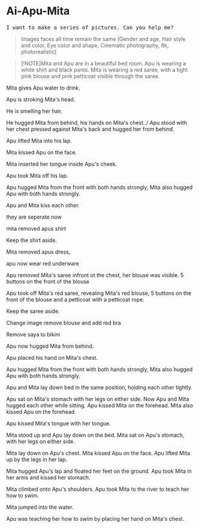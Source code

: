 # Ai-Apu-Mita

<pre>I want to make a series of pictures. Can you help me?</pre>

> Images faces all time remain the same (Gender and age, Hair style and color, Eye color and shape, Cinematic photography, 8k, photorealistic)

> [!NOTE]Mita and Apu are in a beautiful bed room. Apu is wearing a white shirt and black pants. Mita is wearing a red saree, with a tight pink blouse and pink petticoat visible through the saree. 

Mita gives Apu water to drink. 

Apu is stroking Mita's head.

He is smelling her hair.

He hugged Mita from behind, his hands on Mita's chest. / Apu stood with her chest pressed against Mita's back and hugged her from behind.

Apu lifted Mita into his lap. 

Mita kissed Apu on the face.

Mita inserted her tongue inside Apu's cheek.

Apu took Mita off his lap. 

Apu hugged Mita from the front with both hands strongly, Mita also hugged Apu with both hands strongly.

Apu and Mita kiss each other.

they are seperate now

mita removed apus shirt

Keep the shirt aside.

Mita removed apus dress,

apu now wear red underware

Apu removed Mita's saree infront ot the chest, her blouse was visible. 5 buttons on the front of the blouse

Apu took off Mita's red saree, revealing Mita's red blouse, 5 buttons on the front of the blouse and a petticoat with a petticoat rope. 

Keep the saree aside.

Change image remove blouse and add red bra

Remove saya to bikini

Apu now hugged Mita from behind. 

Apu placed his hand on Mita's chest.

Apu hugged Mita from the front with both hands strongly, Mita also hugged Apu with both hands strongly.

Apu and Mita lay down bed in the same position, holding each other tightly.

Apu sat on Mita's stomach with her legs on either side. Now Apu and Mita hugged each other while sitting. Apu kissed Mita on the forehead. Mita also kissed Apu on the forehead.

Apu kissed Mita's tongue with her tongue. 

Mita stood up and Apu lay down on the bed. Mita sat on Apu's stomach, with her legs on either side. 

Mita lay down on Apu's chest. Mita kissed Apu on the face. Apu lifted Mita up by the legs in her lap.

Mita hugged Apu's lap and floated her feet on the ground. Apu took Mita in her arms and kissed her stomach. 

Mita climbed onto Apu's shoulders. Apu took Mita to the river to teach her how to swim. 

Mita jumped into the water. 

Apu was teaching her how to swim by placing her hand on Mita's chest.



